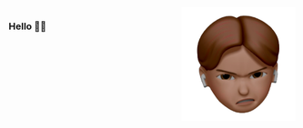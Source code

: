 <img src="icon.png" min-width="300px" max-width="200px" width="200px" align="right" alt="me">

### Hello 🧙‍♂️
